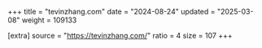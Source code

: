 +++
title = "tevinzhang.com"
date = "2024-08-24"
updated = "2025-03-08"
weight = 109133

[extra]
source = "https://tevinzhang.com/"
ratio = 4
size = 107
+++
